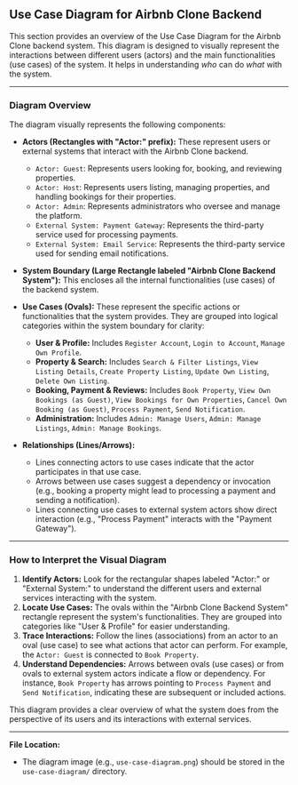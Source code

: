 ## Use Case Diagram for Airbnb Clone Backend

This section provides an overview of the Use Case Diagram for the Airbnb Clone backend system. This diagram is designed to visually represent the interactions between different users (actors) and the main functionalities (use cases) of the system. It helps in understanding *who* can do *what* with the system.

---
### Diagram Overview

The diagram visually represents the following components:

* **Actors (Rectangles with "Actor:" prefix):** These represent users or external systems that interact with the Airbnb Clone backend.
    * `Actor: Guest`: Represents users looking for, booking, and reviewing properties.
    * `Actor: Host`: Represents users listing, managing properties, and handling bookings for their properties.
    * `Actor: Admin`: Represents administrators who oversee and manage the platform.
    * `External System: Payment Gateway`: Represents the third-party service used for processing payments.
    * `External System: Email Service`: Represents the third-party service used for sending email notifications.

* **System Boundary (Large Rectangle labeled "Airbnb Clone Backend System"):** This encloses all the internal functionalities (use cases) of the backend system.

* **Use Cases (Ovals):** These represent the specific actions or functionalities that the system provides. They are grouped into logical categories within the system boundary for clarity:
    * **User & Profile:** Includes `Register Account`, `Login to Account`, `Manage Own Profile`.
    * **Property & Search:** Includes `Search & Filter Listings`, `View Listing Details`, `Create Property Listing`, `Update Own Listing`, `Delete Own Listing`.
    * **Booking, Payment & Reviews:** Includes `Book Property`, `View Own Bookings (as Guest)`, `View Bookings for Own Properties`, `Cancel Own Booking (as Guest)`, `Process Payment`, `Send Notification`.
    * **Administration:** Includes `Admin: Manage Users`, `Admin: Manage Listings`, `Admin: Manage Bookings`.

* **Relationships (Lines/Arrows):**
    * Lines connecting actors to use cases indicate that the actor participates in that use case.
    * Arrows between use cases suggest a dependency or invocation (e.g., booking a property might lead to processing a payment and sending a notification).
    * Lines connecting use cases to external system actors show direct interaction (e.g., "Process Payment" interacts with the "Payment Gateway").

---

### How to Interpret the Visual Diagram

1.  **Identify Actors:** Look for the rectangular shapes labeled "Actor:" or "External System:" to understand the different users and external services interacting with the system.
2.  **Locate Use Cases:** The ovals within the "Airbnb Clone Backend System" rectangle represent the system's functionalities. They are grouped into categories like "User & Profile" for easier understanding.
3.  **Trace Interactions:** Follow the lines (associations) from an actor to an oval (use case) to see what actions that actor can perform. For example, the `Actor: Guest` is connected to `Book Property`.
4.  **Understand Dependencies:** Arrows between ovals (use cases) or from ovals to external system actors indicate a flow or dependency. For instance, `Book Property` has arrows pointing to `Process Payment` and `Send Notification`, indicating these are subsequent or included actions.

This diagram provides a clear overview of what the system does from the perspective of its users and its interactions with external services.

---

**File Location:**

* The diagram image (e.g., `use-case-diagram.png`) should be stored in the `use-case-diagram/` directory.

